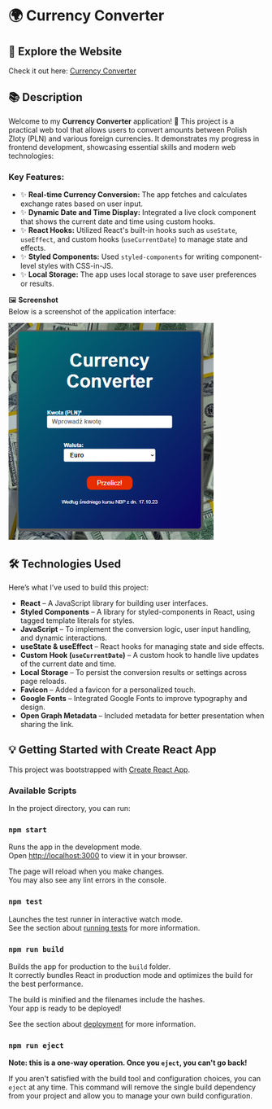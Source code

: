 # 🌍 Currency Converter

## 🚀 Explore the Website

Check it out here: [Currency Converter](https://gyrletta.github.io/Currency-Converter-App/)

## 📚 Description

Welcome to my **Currency Converter** application! 🎉 This project is a practical web tool that allows users to convert amounts between Polish Zloty (PLN) and various foreign currencies. It demonstrates my progress in frontend development, showcasing essential skills and modern web technologies:

### Key Features:

- ✨ **Real-time Currency Conversion:** The app fetches and calculates exchange rates based on user input.
- ✨ **Dynamic Date and Time Display:** Integrated a live clock component that shows the current date and time using custom hooks.
- ✨ **React Hooks:** Utilized React's built-in hooks such as `useState`, `useEffect`, and custom hooks (`useCurrentDate`) to manage state and effects.
- ✨ **Styled Components:** Used `styled-components` for writing component-level styles with CSS-in-JS.
- ✨ **Local Storage:** The app uses local storage to save user preferences or results.

🖼️ **Screenshot**  
Below is a screenshot of the application interface:

![Currency Converter Screenshot](./public/CurrencyConverter.PNG)

## 🛠️ Technologies Used

Here’s what I’ve used to build this project:

- **React** – A JavaScript library for building user interfaces.
- **Styled Components** – A library for styled-components in React, using tagged template literals for styles.
- **JavaScript** – To implement the conversion logic, user input handling, and dynamic interactions.
- **useState & useEffect** – React hooks for managing state and side effects.
- **Custom Hook (`useCurrentDate`)** – A custom hook to handle live updates of the current date and time.
- **Local Storage** – To persist the conversion results or settings across page reloads.
- **Favicon** – Added a favicon for a personalized touch.
- **Google Fonts** – Integrated Google Fonts to improve typography and design.
- **Open Graph Metadata** – Included metadata for better presentation when sharing the link.

## 💡 Getting Started with Create React App

This project was bootstrapped with [Create React App](https://github.com/facebook/create-react-app).

### Available Scripts

In the project directory, you can run:

### `npm start`

Runs the app in the development mode.\
Open [http://localhost:3000](http://localhost:3000) to view it in your browser.

The page will reload when you make changes.\
You may also see any lint errors in the console.

### `npm test`

Launches the test runner in interactive watch mode.\
See the section about [running tests](https://facebook.github.io/create-react-app/docs/running-tests) for more information.

### `npm run build`

Builds the app for production to the `build` folder.\
It correctly bundles React in production mode and optimizes the build for the best performance.

The build is minified and the filenames include the hashes.\
Your app is ready to be deployed!

See the section about [deployment](https://facebook.github.io/create-react-app/docs/deployment) for more information.

### `npm run eject`

**Note: this is a one-way operation. Once you `eject`, you can't go back!**

If you aren't satisfied with the build tool and configuration choices, you can `eject` at any time. This command will remove the single build dependency from your project and allow you to manage your own build configuration.
